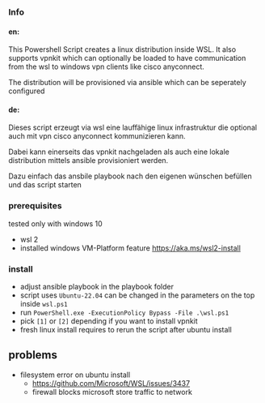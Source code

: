 ### Info

#### en:
This Powershell Script creates a linux distribution inside WSL. It also supports vpnkit which can optionally be loaded to have communication from the wsl to windows vpn clients like cisco anyconnect.

The distribution will be provisioned via ansible which can be seperately configured

#### de:
Dieses script erzeugt via wsl eine lauffähige linux infrastruktur die optional auch mit vpn cisco anyconnect kommunizieren kann.

Dabei kann einerseits das vpnkit nachgeladen als auch eine lokale distribution mittels ansible provisioniert werden.

Dazu einfach das ansbile playbook nach den eigenen wünschen befüllen und das script starten

### prerequisites

tested only with windows 10

- wsl 2
- installed windows VM-Platform feature https://aka.ms/wsl2-install


### install

- adjust ansible playbook in the playbook folder
- script uses `Ubuntu-22.04` can be changed in the parameters on the top inside `wsl.ps1`
- run `PowerShell.exe -ExecutionPolicy Bypass -File .\wsl.ps1`
- pick `[1]` or `[2]` depending if you want to install vpnkit
- fresh linux install requires to rerun the script after ubuntu install

## problems

- filesystem error on ubuntu install
	- https://github.com/Microsoft/WSL/issues/3437
	- firewall blocks microsoft store traffic to network